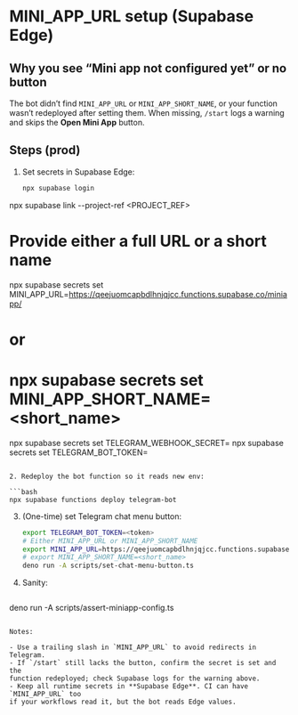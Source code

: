 # MINI_APP_URL setup (Supabase Edge)

## Why you see “Mini app not configured yet” or no button

The bot didn’t find `MINI_APP_URL` or `MINI_APP_SHORT_NAME`, or your function
wasn’t redeployed after setting them. When missing, `/start` logs a warning and
skips the **Open Mini App** button.

## Steps (prod)

1. Set secrets in Supabase Edge:

   ```bash
   npx supabase login
 npx supabase link --project-ref <PROJECT_REF>
  # Provide either a full URL or a short name
  npx supabase secrets set MINI_APP_URL=https://qeejuomcapbdlhnjqjcc.functions.supabase.co/miniapp/
  # or
  # npx supabase secrets set MINI_APP_SHORT_NAME=<short_name>
   npx supabase secrets set TELEGRAM_WEBHOOK_SECRET=<same value used in setWebhook>
   npx supabase secrets set TELEGRAM_BOT_TOKEN=<token>
   ```

2. Redeploy the bot function so it reads new env:

   ```bash
   npx supabase functions deploy telegram-bot
   ```

3. (One-time) set Telegram chat menu button:

   ```bash
   export TELEGRAM_BOT_TOKEN=<token>
   # Either MINI_APP_URL or MINI_APP_SHORT_NAME
   export MINI_APP_URL=https://qeejuomcapbdlhnjqjcc.functions.supabase.co/miniapp/
   # export MINI_APP_SHORT_NAME=<short_name>
   deno run -A scripts/set-chat-menu-button.ts
   ```

4. Sanity:

   ```bash
 deno run -A scripts/assert-miniapp-config.ts
  ```

Notes:

- Use a trailing slash in `MINI_APP_URL` to avoid redirects in Telegram.
- If `/start` still lacks the button, confirm the secret is set and the
  function redeployed; check Supabase logs for the warning above.
- Keep all runtime secrets in **Supabase Edge**. CI can have `MINI_APP_URL` too
  if your workflows read it, but the bot reads Edge values.
